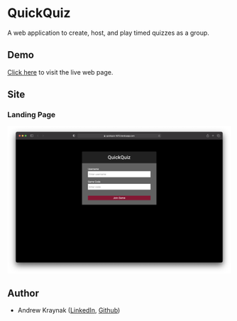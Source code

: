 # QuickQuiz
A web application to create, host, and play timed quizzes as a group.

## Demo
[Click here](https://quickquiz-1875.herokuapp.com) to visit the live web page.

## Site
### Landing Page
![](https://raw.githubusercontent.com/abkraynak/quickquiz/master/images/landing_page.png)

## Author
- Andrew Kraynak ([LinkedIn](https://www.linkedin.com/in/abkraynak/), [Github](https://github.com/abkraynak))